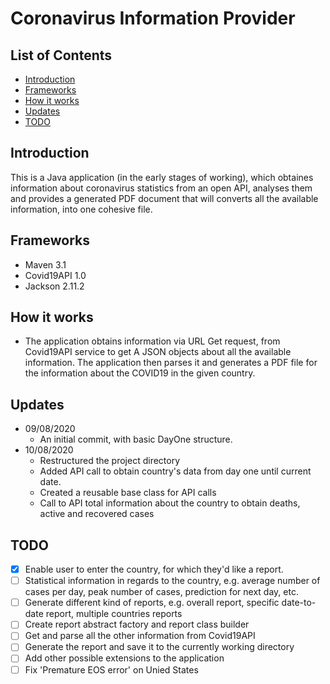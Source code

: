 # Coronavirus Information Provider

## List of Contents

- [ Introduction ](#introduction)
- [ Frameworks ](#frameworks)
- [ How it works ](#works)
- [ Updates ](#updates)
- [ TODO ](#todo)

<a name="introduction"></a>
## Introduction

This is a Java application (in the early stages of working), which obtaines information about coronavirus statistics from an open API, analyses them and provides a generated PDF document that will converts all the available information, into one cohesive file.

<a name="frameworks"></a>
## Frameworks 

- Maven 3.1
- Covid19API 1.0 
- Jackson 2.11.2

<a name="works"></a>
## How it works

- The application obtains information via URL Get request, from Covid19API service to get A JSON objects about all the available information. The application then parses it and generates a PDF file for the information about the COVID19 in the given country.

<a name="updates"></a>
## Updates

* 09/08/2020
    * An initial commit, with basic DayOne structure.
* 10/08/2020
    * Restructured the project directory
    * Added API call to obtain country's data from day one until current date.
    * Created a reusable base class for API calls
    * Call to API total information about the country to obtain deaths, active and recovered cases

<a name="todo"></a>
## TODO

- [X] Enable user to enter the country, for which they'd like a report.
- [ ] Statistical information in regards to the country, e.g. average number of cases per day, peak number of cases, prediction for next day, etc.
- [ ] Generate different kind of reports, e.g. overall report, specific date-to-date report, multiple countries reports
- [ ] Create report abstract factory and report class builder
- [ ] Get and parse all the other information from Covid19API
- [ ] Generate the report and save it to the currently working directory
- [ ] Add other possible extensions to the application 
- [ ] Fix 'Premature EOS error' on Unied States